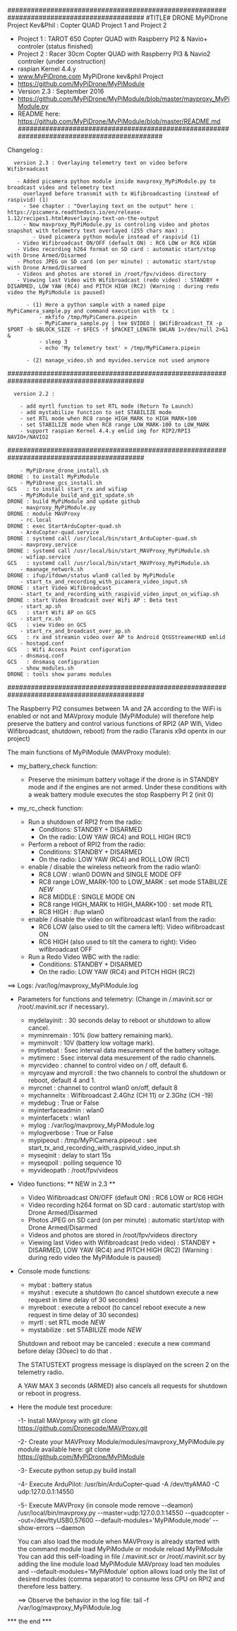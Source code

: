 ###########################################################################################
#TITLE# DRONE MyPiDrone Project Kev&Phil : Copter QUAD Project 1 and Project 2
- Project 1 : TAROT 650 Copter QUAD with Raspberry PI2 & Navio+ controler (status finished)
- Project 2 : Racer 30cm Copter QUAD with Raspberry PI3 & Navio2 controler (under construction)
- raspian Kernel 4.4.y 
- www.MyPiDrone.com MyPiDrone kev&phil Project
- https://github.com/MyPiDrone/MyPiModule 
- Version 2.3 : September 2016 
- https://github.com/MyPiDrone/MyPiModule/blob/master/mavproxy_MyPiModule.py
- README here: https://github.com/MyPiDrone/MyPiModule/blob/master/README.md
###########################################################################################

 Changelog :

      version 2.3 : Overlaying telemetry text on video before Wifibroadcast

       - Added picamera python module inside mavproxy_MyPiModule.py to broadcast video and telemetry text 
         overlayed before transmit with tx Wifibroadcasting (instead of raspivid) (1)
         - See chapter : "Overlaying text on the output" here : https://picamera.readthedocs.io/en/release-1.12/recipes1.html#overlaying-text-on-the-output
         - Now mavproxy_MyPiModule.py is controling video and photos snapshot with telemetry text overlayed (255 chars max) :
            - Used picamera python module instead of raspivid (1)
       - Video Wifibroadcast ON/OFF (default ON) : RC6 LOW or RC6 HIGH
       - Video recording h264 format on SD card : automatic start/stop with Drone Armed/Disarmed
       - Photos JPEG on SD card (on per minute) : automatic start/stop with Drone Armed/Disarmed
       - Videos and photos are stored in /root/fpv/videos directory
       - Viewing last Video with Wifibroadcast (redo video) : STANDBY + DISARMED, LOW YAW (RC4) and PITCH HIGH (RC2) (Warning : during redo video the MyPiModule is paused)
        
          - (1) Here a python sample with a named pipe MyPiCamera_sample.py and command execution with  tx :
              - mkfifo /tmp/MyPiCamera.pipein
              - MyPiCamera_sample.py | tee $VIDEO | $WifiBroadcast_TX -p $PORT -b $BLOCK_SIZE -r $FECS -f $PACKET_LENGTH $WLAN 1>/dev/null 2>&1 &
              - sleep 3
              - echo 'My telemetry text' > /tmp/MyPiCamera.pipein

          - (2) manage_video.sh and myvideo.service not used anymore

###########################################################################################

      version 2.2 :

        - add myrtl function to set RTL mode (Return To Launch)
        - add mystabilize function to set STABILIZE mode
        - set RTL mode when RC8 range HIGH_MARK to HIGH_MARK+100
        - set STABILIZE mode when RC8 range LOW_MARK-100 to LOW_MARK
        - support raspian Kernel 4.4.y emlid img for RIP2/RPI3 NAVIO+/NAVIO2

###########################################################################################

        - MyPiDrone_drone_install.sh                                     DRONE : to install MyPiModule
        - MyPiDrone_gcs_install.sh                                       GCS   : to install start_rx and wifiap
        - MyPiModule_build_and_git_update.sh                             DRONE : build MyPiModule and update github
        - mavproxy_MyPiModule.py                                         DRONE : module MAVProxy
        - rc.local                                                       DRONE : exec StartArduCopter-quad.sh
        - ArduCopter-quad.service                                        DRONE : systemd call /usr/local/bin/start_ArduCopter-quad.sh
        - mavproxy.service                                               DRONE : systemd call /usr/local/bin/start_MAVProxy_MyPiModule.sh
        - wifiap.service                                                 GCS   : systemd call /usr/local/bin/start_MAVProxy_MyPiModule.sh
        - maanage_network.sh                                             DRONE : ifup/ifdown/status wlan0 called by MyPiModule 
        - start_tx_and_recording_with_picamera_video_input.sh            DRONE : start Video Wifibroadcast
        - start_tx_and_recording_with_raspivid_video_input_on_wifiap.sh  DRONE : start Video Broadcast over Wifi AP : Beta test
        - start_ap.sh                                                    GCS   : start Wifi AP on GCS
        - start_rx.sh                                                    GCS   : view Video on GCS
        - start_rx_and_broadcast_over_ap.sh                              GCS   : rx and streamin video over AP to Android QtGStreamerHUD emlid
        - hostapd.conf                                                   GCS   : Wifi Access Point configuration
        - dnsmasq.conf                                                   GCS   : dnsmasq configuration
        - show_modules.sh                                                DRONE : tools show params modules

###########################################################################################


The Raspberry PI2 consumes between 1A and 2A according to the WiFi is enabled or not and MAVproxy module (MyPiModule) 
will therefore help preserve the battery and control various functions of RPI2 (AP Wifi, Video Wifibroadcast, shutdown, reboot)
 from the radio (Taranis x9d opentx in our project)

The main functions of MyPiModule (MAVProxy module):

* my_battery_check function:

    - Preserve the minimum battery voltage if the drone is in STANDBY mode and if the engines are not armed.
      Under these conditions with a weak battery module executes the stop Raspberry PI 2 (init 0)

* my_rc_check function:

    - Run a shutdown of RPI2 from the radio:
        - Conditions: STANDBY + DISARMED
        - On the radio: LOW YAW (RC4) and ROLL HIGH (RC1)
    - Perform a reboot of RPI2 from the radio:
        - Conditions: STANDBY + DISARMED
        - On the radio: LOW YAW (RC4) and ROLL LOW (RC1)
    - enable / disable the wireless network from the radio wlan0:
        - RC8 LOW : wlan0 DOWN and SINGLE MODE OFF
        - RC8 range LOW_MARK-100 to LOW_MARK : set mode STABILIZE *NEW*
        - RC8 MIDDLE : SINGLE MODE ON
        - RC8 range HIGH_MARK to HIGH_MARK+100 : set mode RTL
        - RC8 HIGH : ifup wlan0 
    - enable / disable the video on wifibroadcast wlan1 from the radio:
        - RC6 LOW (also used to tilt the camera left): Video wifibroadcast ON
        - RC6 HIGH (also used to tilt the camera to right): Video wifibroadcast OFF
    - Run a Redo Video WBC with the radio:
        - Conditions: STANDBY + DISARMED
        - On the radio: LOW YAW (RC4) and PITCH HIGH (RC2)

==> Logs: /var/log/mavproxy_MyPiModule.log


* Parameters for functions and telemetry:
  (Change in /.mavinit.scr or /root/.mavinit.scr if necessary).

    - mydelayinit: : 30 seconds delay to reboot or shutdown to allow cancel.
    - myminremain : 10% (low battery remaining mark).
    - myminvolt : 10V (battery low voltage mark).
    - mytimebat : 5sec interval data mesurement of the battery voltage.
    - mytimerc : 5sec interval data mesurement of the radio channels.
    - myrcvideo : channel to control video on / off, default 6.
    - myrcyaw and myrcroll : the two channels to control the shutdown or reboot, default 4 and 1.
    - myrcnet : channel to control wlan0 on/off, default 8
    - mychanneltx : Wifibroadcast 2.4Ghz (CH 11) or 2.3Ghz (CH -19)
    - mydebug : True or False
    - myinterfaceadmin : wlan0
    - myinterfacetx : wlan1
    - mylog : /var/log/mavproxy_MyPiModule.log
    - mylogverbose : True or False
    - mypipeout : /tmp/MyPiCamera.pipeout : see start_tx_and_recording_with_raspivid_video_input.sh
    - myseqinit : delay to start 15s
    - myseqpoll : polling sequence 10
    - myvideopath : /root/fpv/videos

* Video functions: ** NEW in 2.3 **

    - Video Wifibroadcast ON/OFF (default ON) : RC6 LOW or RC6 HIGH
    - Video recording h264 format on SD card : automatic start/stop with Drone Armed/Disarmed
    - Photos JPEG on SD card (on per minute) : automatic start/stop with Drone Armed/Disarmed
    - Videos and photos are stored in /root/fpv/videos directory
    - Viewing last Video with Wifibroadcast (redo video) : STANDBY + DISARMED, LOW YAW (RC4) and PITCH HIGH (RC2) (Warning : during redo video the MyPiModule is paused)

* Console mode functions:

    - mybat       : battery status
    - myshut      : execute a shutdown (to cancel shutdown execute a new request in time delay of 30 secondes)
    - myreboot    : execute a reboot (to cancel reboot execute a new request in time delay of 30 secondes)
    - myrtl       : set RTL mode *NEW*
    - mystabilize : set STABILIZE mode *NEW*

    Shutdown and reboot may be canceled : execute a new command before delay (30sec) to do that .

    The STATUSTEXT progress message is displayed on the screen 2 on the telemetry radio.

    A YAW MAX 3 seconds (ARMED) also cancels all requests for shutdown or reboot in progress.

* Here the module test procedure:

    -1- Install MAVproxy with git clone https://github.com/Dronecode/MAVProxy.git
    
    -2- Create your MAVProxy Module/modules/mavproxy_MyPiModule.py module available here: git clone https://github.com/MyPiDrone/MyPiModule
    
    -3- Execute python setup.py build install
    
    -4- Execute ArduPilot:
      /usr/bin/ArduCopter-quad -A /dev/ttyAMA0 -C udp:127.0.0.1:14550
      
    -5- Execute MAVProxy (in console mode remove --deamon) /usr/local/bin/mavproxy.py --master=udp:127.0.0.1:14550 --quadcopter --out=/dev/ttyUSB0,57600  --default-modules='MyPiModule,mode' --show-errors --daemon 

     You can also load the module when MAVProxy is already started with the command module load MyPiModule or module reload MyPiModule
     You can add this self-loading in file /.mavinit.scr or /root/.mavinit.scr by adding the line module load MyPiModule
     MAVproxy load ten modules and --default-modules='MyPiModule' option allows load only the list of desired modules (comma separator) to consume less CPU on RPI2 and therefore less battery.

    ==> Observe the behavior in the log file: tail -f /var/log/mavproxy_MyPiModule.log


*** the end ***

